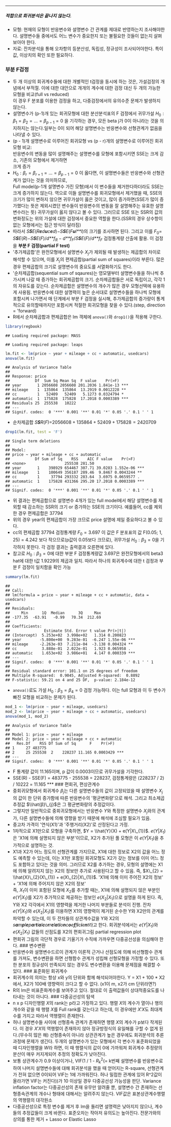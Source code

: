 ------------------------------------------------------------------------

##### 적합으로 회귀분석은 끝나지 않는다.

-   모형: 현재의 모형이 반응변수와 설명변수 간 관계를 제대로 반영하는지 조사해야한다. 설명변수들 중에서도 어느 변수가 중요한지 또는 불필요한 것들이 없는지 살펴보아야 한다.
-   자료: 잔차분석을 통해 오차항의 등분산성, 독립성, 정규성이 조사되어야한다. 특이값, 이상치의 확인 또한 필요하다.

### 부분 F검정

-   두 개 이상의 회귀계수들에 대한 개별적인 t검정을 동시에 하는 것은, 가설검정의 개념에서 부적절. 이에 대한 대안으로 개개의 계수에 대한 검정 대신 두 개의 가능한 모형을 비교(full vs reduced)<br/> 이 경우 F 분포를 이용한 검정을 하고, 다중검정에서의 유의수준 문제가 발생하지 않는다.
-   설명변수가 (p-1)개 있는 회귀모형에 대한 분산분석표의 F 검정에서 귀무가설 *H*<sub>0</sub> : *β*<sub>1</sub> = *β*<sub>2</sub> = ... = *β*<sub>*p* − 1</sub> = 0 을
    기각하는 경우, 모든 beta j가 0이 아니라는 것을 의지하지는 않는다.일부는 0이 되어 해당 설명변수는 반응변수와
    선형관계가 없음을 나타낼 수 있다.
-   (p - 1)개 설명변수로 이루어진 회귀모형 vs (p - r)개의 설명변수로 이루어진 회귀모형 비교:<br/>반응변수의 변동을 많이 설명해주는 설명변수를 모형에 포함시키면 SSE는 크게 감소, 기존의 모형에서 제거하면<br/> 크게 증가
-   *H*<sub>0</sub> : *β*<sub>*r*</sub> = *β*<sub>*r* + 1</sub> = ... = *β*<sub>*p* − 1</sub> = 0 이 옳다면, 이 설명변수들은 반응변수와 선형관계가 없다는 것을 의미하므로,<br/> Full model(p-1개 설명변수 가진 모형)에서 이 변수들을 제거한다하더라도 SSE는 크게 증가하지 않는다. 역으로 이들 설명변수를 회귀모형에서 제거했을 때, SSE의 크기가 많이 변하지 않으면 귀무가설이 옳은 것이고, 많이 증가하면(SSE가 많이 증가했다는 뜻은 제외시켰던 변수들이 반응변수의 변동을 잘 설명해주는 유효한 설명변수라는 뜻) 귀무가설이 옳지 않다고 볼 수 있다. 그러므로 SSE 또는 SSR의 값의 변화정도는 위의 가설에 대한 검정에서 중요한 역할을 한다.(SSR의 경우 상수항이 없는 모형에서는 접근 방식이 달라짐)
-   따라서 *S**S**E*(*R**e**d**u**c**e**d*)−*S**S**E*(*F**u**l**l*)의 크기를 조사하면 된다. 그리고 이를 *F*<sub>0</sub>= *S**S**E*(*R*)−*S**S**E*(*F*)/*d**f*<sub>*R*</sub> − *d**f*<sub>*F*</sub>/*S**S**E*(*F*)/*d**f*<sub>*F*</sub> 검정통계량 산출에 활용. 이 검정을 **부분 F 검정(partial F test)**
-   '추가제곱합'은 완전모형에서 설명변수 *X*<sub>*j*</sub>가 제외될 때 발생하는 제곱합의 차이로 해석할 수 있으며, 이를 *X*<sub>*j*</sub>의 편제곱합(partial sum of squares)이라 부른다. 많은 경우 편제곱합의 크기로 설명변수의 중요도를 서열화하기도 한다.
-   '순차제곱합(sequential sum of sqaures)는 영모델부터 설명변수들을 하나씩 추가시켜 나갈 때 증가하는 회귀제곱합의 크기. 순차제곱합들은 서로 독립이고, 각각 1의 자유도를 갖는다. 순차제곱합은 설명변수의 개수가 많은 경우 모형선택에 유용하게 사용됨. 반응변수에 대한 설명력이 높은 순서대로 설명변수들을 하나씩 모형에 포함시켜 나가면서 매 단계에서 부분 F 검정을 실시해, 추가제곱합의 증가량이 통계적으로 유의할때까지만 포함시켜 적절한 회귀모형을 찾을 수 있다.(step, direction = 'forward)
-   R에서 순차제곱합과 편제곱합은 lm 객체에 `anova()`와 `drop1()`을 적용해 구한다.

``` r
library(regbook)
```

    ## Loading required package: MASS

    ## Loading required package: leaps

``` r
lm.fit <- lm(price ~ year + mileage + cc + automatic, usedcars)
anova(lm.fit)
```

    ## Analysis of Variance Table
    ## 
    ## Response: price
    ##           Df  Sum Sq Mean Sq  F value    Pr(>F)    
    ## year       1 2056608 2056608 201.2036 1.841e-13 ***
    ## mileage    1  135864  135864  13.2919 0.0012228 ** 
    ## cc         1   52409   52409   5.1273 0.0324794 *  
    ## automatic  1  175828  175828  17.2018 0.0003389 ***
    ## Residuals 25  255538   10222                       
    ## ---
    ## Signif. codes:  0 '***' 0.001 '**' 0.01 '*' 0.05 '.' 0.1 ' ' 1

-   순차제곱합 *S**S**R*(*F*)=2056608 + 135864 + 52409 + 175828 = 2420709

``` r
drop1(lm.fit, test = 'F')
```

    ## Single term deletions
    ## 
    ## Model:
    ## price ~ year + mileage + cc + automatic
    ##           Df Sum of Sq    RSS    AIC F value    Pr(>F)    
    ## <none>                 255538 281.50                      
    ## year       1    398929 654467 307.71 39.0283 1.552e-06 ***
    ## mileage    1    100649 356187 289.46  9.8467 0.0043244 ** 
    ## cc         1     37794 293332 283.64  3.6975 0.0659577 .  
    ## automatic  1    175828 431366 295.20 17.2018 0.0003389 ***
    ## ---
    ## Signif. codes:  0 '***' 0.001 '**' 0.01 '*' 0.05 '.' 0.1 ' ' 1

-   위 결과는 편제곱합으로 설명변수 4개가 있는 full model에서 해당 설명변수를 제외할 때 감소하는 SSR의 크기 or 증가하는 SSE의 크기이다. 예를들어, cc를 제외한 경우 편제곱합은 37794
-   위의 경우 year의 편제곱합이 가장 크므로 price 설명에 제일 중요하다고 볼 수 있다.
-   cc의 편제곱합 37794 검정통계량 *F*<sub>0</sub> = 3.697 이 값은 F 분포표의 값 F(0.05; 1, 25) = 4.242 보다 작으므로(p값이 0.05보다 크므로), 귀무가설 *H*<sub>0</sub> : *β*<sub>3</sub> = 0을 기각하지 못한다. 각 검정 결과는 출력결과 오른편에 있다.
-   참고로 *H*<sub>0</sub> : *β*<sub>3</sub> = 0에 대한 부분 F 검정통계량값 3.697은 완전모형에서의 beta3 hat에 대한 t값 1.9229의 제곱과 일치. 따라서 하나의 회귀계수에 대한 t 검정과 부분 F 검정이 일치함을 확인 가능

``` r
summary(lm.fit)
```

    ## 
    ## Call:
    ## lm(formula = price ~ year + mileage + cc + automatic, data = usedcars)
    ## 
    ## Residuals:
    ##     Min      1Q  Median      3Q     Max 
    ## -177.35  -63.91   -0.99   70.34  212.69 
    ## 
    ## Coefficients:
    ##               Estimate Std. Error t value Pr(>|t|)    
    ## (Intercept)  5.253e+02  3.998e+02   1.314 0.200823    
    ## year        -5.800e+00  9.283e-01  -6.247 1.55e-06 ***
    ## mileage     -2.263e-03  7.211e-04  -3.138 0.004324 ** 
    ## cc           3.888e-01  2.022e-01   1.923 0.065958 .  
    ## automatic    1.653e+02  3.986e+01   4.147 0.000339 ***
    ## ---
    ## Signif. codes:  0 '***' 0.001 '**' 0.01 '*' 0.05 '.' 0.1 ' ' 1
    ## 
    ## Residual standard error: 101.1 on 25 degrees of freedom
    ## Multiple R-squared:  0.9045, Adjusted R-squared:  0.8892 
    ## F-statistic: 59.21 on 4 and 25 DF,  p-value: 2.184e-12

-   `anova()`로도 가설 *H*<sub>0</sub> : *β*<sub>3</sub> = *β*<sub>4</sub> = 0 검정 가능하다. 이는 full 모형과 이 두 변수가 빠진 모형을 비교하는 문제가 된다.

``` r
mod_1 <- lm(price ~ year + mileage, usedcars)
mod_2 <- lm(price ~ year + mileage + cc + automatic, usedcars)
anova(mod_1, mod_2)
```

    ## Analysis of Variance Table
    ## 
    ## Model 1: price ~ year + mileage
    ## Model 2: price ~ year + mileage + cc + automatic
    ##   Res.Df    RSS Df Sum of Sq      F    Pr(>F)    
    ## 1     27 483775                                  
    ## 2     25 255538  2    228237 11.165 0.0003429 ***
    ## ---
    ## Signif. codes:  0 '***' 0.001 '**' 0.01 '*' 0.05 '.' 0.1 ' ' 1

-   F 통계량 값이 11.165이며, p 값이 0.0003이므로 귀무가설을 기각한다.
-   SSE(R) - SSE(F) = 483775 - 255538 = 228237, 검정통계량은 (228237 / 2) / 10222 = 11.165 \*\*\* \#\#\# 편회귀, 편상관계수
-   중회귀모형에서 회귀계수 *β*<sub>*j*</sub>는 다른 설명변수들의 값이 고정되었을 때 설명변수 *X*<sub>*j*</sub>의 값이 한 단위 증가함에 따른 반응변수의 '평균변화량'으로 해석. 그리고 최소제곱추정값 $\\hat{β}\_{j}$은 그 평균변화량의 추정값이다.
-   그렇지만 일반적으로 중회귀모형에서는 반응변수 *Y*와 특정한 설명변수 *X*<sub>*j*</sub>와의 관계가, 다른 설명변수들에 의해 영향을 받기 때문에 해석에 조심할 필요가 있음.
-   중고차 가격이 '연식(X1)'과 '주행거리(X2)'로 산정된다고 가정.
-   1차적으로 X1만으로 모형을 구축하면, $Y = \\hat{Y}(X) + e(Y|X\_{1})$. *e*(*Y*|*X*<sub>1</sub>)은 'X1에 의해 설명되지 않은 부분'이므로, X2가 추가된 풀 모형은 이 *e*(*Y*|*X*<sub>1</sub>)을 추가적으로 설명하는 것.
-   X1과 X2가 어느 정도의 선형관계를 가지므로, X1에 대한 정보로 X2의 값을 어느 정도 예측할 수 있는데, 이는 X1만 포함된 회귀모형도 X2가 갖는 정보를 이미 어느 정도 포함하고 있다는 것을 의미. 그러므로 X2를 추가하는 경우, 모형의 설명에는 X1에 의해 알려지지 않는 X2의 정보만 추가로 사용된다고 할 수 있음. 즉, $X\_{2} = \\hat{X}\_{2}(X\_{1}) + e(X\_{2}|X\_{1})$. 'X1에 의해 이미 주어진 X2의 정보' + 'X1에 의해 주어지지 않은 X2의 정보'<br/> 즉, *X*<sub>1</sub>이 이미 포함된 모형에 *X*<sub>2</sub>를 추가할 때는, X1에 의해 설명되지 않은 부분인 *e*(*Y*|*X*<sub>1</sub>)를 X2가 추가적으로 제공하는 정보인 *e*(*X*<sub>2</sub>|*X*<sub>1</sub>)으로 설명을 하게 된다. 즉, Y와 X2 각각에서 X1의 영향력을 제거한 나머지 부분들로 분석이 진행. 잔차 *e*(*Y*|*X*<sub>1</sub>)와 *e*(*X*<sub>2</sub>|*X*<sub>1</sub>)를 이용하면 X1의 영향력이 제거된 순수한 Y와 X2만의 관계를 파악할 수 있는데, 이 두 잔차들의 상관계수값을 Y와 X2의 *s**a**m**p**l**e**p**a**r**t**i**a**l**c**o**r**r**e**l**a**t**i**o**n**c**o**e**f**f**i**c**i**e**n**t*라고 한다. 회귀분석에서는 *e*(*Y*|*X*<sub>1</sub>)와 *e*(*X*<sub>2</sub>|*X*<sub>1</sub>) 값들의 산점도를 X2의 편회귀그림 partial regression plot
-   편회귀 그림의 극단적 경우로 기울기가 수직에 가까우면 다중공선성을 의심해야 한다. \#\#\# 변수변환
-   반응변수와 설명변수드르이 관계가 이론적 근거나 산점도에 의해 비선형함수 관계를 가져도, 변수변환을 하면 선형함수 관계가 성립해 선형모형을 가정할 수 있다. 또한 분포의 정규성이 만족되지 않는 경우도 변수변환을 이용해 문제점을 해결할 수 있다. \#\#\# 표준화된 회귀계수
-   회귀계수의 의미는 항상 x와 y의 단위와 함께 해석되어야한다. Y = X1 + 100 \* X2에서, X2가 100배 영향력이 크다고 할 수 없다. (x1이 m, x2가 cm 단위라면?)
-   R의 lm은 비표준화계수를 보여주고 있다. 절대로 이 출력값들이 상대적중요도를 나타내는 것이 아니다. \#\#\# 다중공선성의 탐색
-   n x p 디자인행렬 *X*의 rank는 p라고 가정하고 있다. 행렬 *X*의 계수가 열이나 행의 개수와 같을 때 행렬 *X*를 Full rank를 갖는다고 하는데, 이 경우에만 *X*′*X*도 최대계수를 가지고 따라서 역행렬이 존재한다.
-   허나 설명변수들 사이에 선형종속 관계가 존재하면 행렬 *X*의 계수가 p보다 작게된다. 이 경우 *X*′*X*의 역행렬이 존재하지 않아 정규방정식의 유일해를 구할 수 없게 된다.(무수히 많은 해) 선형종속이 아니라 상관관계가 높은 경우에도 회귀분석의 추론과정에 문제가 생긴다. 두개의 설명변수가 있는 모형에서 각 변수가 표준화되었을 때 디자인행렬을 *W*라 하면, 이 때 행렬식의 값이 0에 가까워져 회귀계수 추정량의 분산이 매우 커지게되어 추정의 정확도가 낮아진다.
-   보통 상관계수가 0.9 이상이거나, VIF(1 / 1 - *R*<sub>*k*</sub><sup>2</sup>(= k번째 설명변수를 반응변수로 하여 나머지 설명변수들에 대해 회귀분석을 했을 때 얻어지는 R-square, 선형관계가 전혀 없으면 0이되어 VIF는 1에 가까워진다. 허나 밀접한 관계에 있어 R^2값이 올라가면 VIF는 커진다))가 10 이상일 경우 다중공선성 가능성을 판단. Variance inflation factor는 다중공선성의 존재 유무만 알려줄 뿐, 설명변수 간 존재하는 선형종속관계의 개수나 형태에 대해서는 알려주지 않는다. VIF값은 표본상관계수행렬의 역행렬의 대각원소
-   다중공선성으로 특정 변수를 제거 후 lm을 돌리면 설명력은 낮아지지 않으나, 계수들의 추정값들이 크게 바뀐다. 표준오차는 작아저 유의도는 높아진다. 전문가와의 상의를 통한 제거 + Lasso or Elastic Lasso
